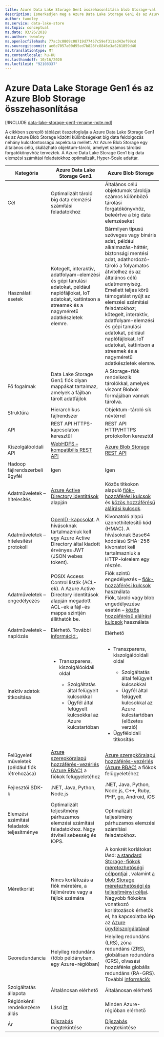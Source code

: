 ```yaml
---
title: Azure Data Lake Storage Gen1 összehasonlítása blob Storage-val
description: Ismerkedjen meg a Azure Data Lake Storage Gen1 és az Azure Blob Storage közötti különbségekkel big data feldolgozás néhány kulcsfontosságú aspektusával kapcsolatban.
author: twooley
ms.service: data-lake-store
ms.topic: conceptual
ms.date: 03/26/2018
ms.author: twooley
ms.openlocfilehash: 77ac3c0809c08719d77457c59ef311ad43ef99cd
ms.sourcegitcommit: ae6e7057a00d95ed7b828fc8846e3a6281859d40
ms.translationtype: MT
ms.contentlocale: hu-HU
ms.lasthandoff: 10/16/2020
ms.locfileid: "92108337"
---
```

# <a name="comparing-azure-data-lake-storage-gen1-and-azure-blob-storage"></a>Azure Data Lake Storage Gen1 és az Azure Blob Storage összehasonlítása

[!INCLUDE [data-lake-storage-gen1-rename-note.md](../../includes/data-lake-storage-gen1-rename-note.md)] 

A cikkben szereplő táblázat összefoglalja a Azure Data Lake Storage Gen1 és az Azure Blob Storage közötti különbségeket big data feldolgozás néhány kulcsfontosságú aspektusa mellett. Az Azure Blob Storage egy általános célú, skálázható objektum-tároló, amelyet számos tárolási forgatókönyvhöz terveztek. A Azure Data Lake Storage Gen1 big data elemzési számítási feladatokhoz optimalizált, Hyper-Scale adattár.

| Kategória | Azure Data Lake Storage Gen1 | Azure Blob Storage |
| -------- | ---------------------------- | ------------------ |
| Cél |Optimalizált tároló big data elemzési számítási feladatokhoz |Általános célú objektumok tárolója számos különböző tárolási forgatókönyvhöz, beleértve a big data elemzéseket |
| Használati esetek |Kötegelt, interaktív, adatfolyam-elemzési és gépi tanulási adatokat, például naplófájlokat, IoT adatokat, kattintson a streamek és a nagyméretű adatkészletek elemre. |Bármilyen típusú szöveges vagy bináris adat, például alkalmazás-háttér, biztonsági mentési adat, adathordozó-tároló a folyamatos átvitelhez és az általános célú adatmennyiség. Emellett teljes körű támogatást nyújt az elemzési számítási feladatokhoz; kötegelt, interaktív, adatfolyam-elemzési és gépi tanulási adatokat, például naplófájlokat, IoT adatokat, kattintson a streamek és a nagyméretű adatkészletek elemre. |
| Fő fogalmak |Data Lake Storage Gen1 fiók olyan mappákat tartalmaz, amelyek a fájlban tárolt adatfájlok |A Storage-fiók rendelkezik tárolókkal, amelyek viszont Blobok formájában vannak tárolva. |
| Struktúra |Hierarchikus fájlrendszer |Objektum-tároló sík névtérrel |
| API |REST API HTTPS-kapcsolaton keresztül |REST API HTTP/HTTPS protokollon keresztül |
| Kiszolgálóoldali API |[WebHDFS – kompatibilis REST API](/rest/api/datalakestore/) |[Azure Blob Storage REST API](/rest/api/storageservices/Blob-Service-REST-API) |
| Hadoop fájlrendszerbeli ügyfél |Igen |Igen |
| Adatműveletek – hitelesítés |[Azure Active Directory identitások](../active-directory/develop/authentication-vs-authorization.md) alapján |Közös titkokon alapuló [fiók-hozzáférési kulcsok](../storage/common/storage-account-keys-manage.md) és [közös hozzáférésű aláírási kulcsok](../storage/common/storage-sas-overview.md). |
| Adatműveletek – hitelesítési protokoll |[OpenID-kapcsolat](https://openid.net/connect/). A hívásoknak tartalmazniuk kell egy Azure Active Directory által kiadott érvényes JWT (JSON webes tokent).|Kivonatoló alapú üzenethitelesítő kód (HMAC). A hívásoknak Base64 kódolású SHA-256 kivonatot kell tartalmazniuk a HTTP-kérelem egy részén. |
| Adatműveletek – engedélyezés |POSIX Access Control listák (ACL-ek).  A Azure Active Directory identitások alapján megadott ACL-ek a fájl-és mappa szintjén állíthatók be. |Fiók szintű engedélyezés – [fiók-hozzáférési kulcsok](../storage/common/storage-account-keys-manage.md) használata<br>Fiók, tároló vagy blob engedélyezése esetén – [közös hozzáférésű aláírási kulcsok](../storage/common/storage-sas-overview.md) használata |
| Adatműveletek – naplózás |Elérhető. További [információ:.](data-lake-store-diagnostic-logs.md) |Elérhető |
| Inaktív adatok titkosítása |<ul><li>Transzparens, kiszolgálóoldali oldal</li> <ul><li>Szolgáltatás által felügyelt kulcsokkal</li><li>Ügyfél által felügyelt kulcsokkal az Azure kulcstartóban</li></ul></ul> |<ul><li>Transzparens, kiszolgálóoldali oldal</li> <ul><li>Szolgáltatás által felügyelt kulcsokkal</li><li>Ügyfél által felügyelt kulcsokkal az Azure kulcstartóban (előzetes verzió)</li></ul><li>Ügyféloldali titkosítás</li></ul> |
| Felügyeleti műveletek (például fiók létrehozása) |[Azure szerepköralapú hozzáférés-vezérlés (Azure RBAC)](../role-based-access-control/overview.md) a fiókok felügyeletéhez |[Azure szerepköralapú hozzáférés-vezérlés (Azure RBAC)](../role-based-access-control/overview.md) a fiókok felügyeletéhez |
| Fejlesztői SDK-k |.NET, Java, Python, Node.js |.NET, Java, Python, Node.js, C++, Ruby, PHP, go, Android, iOS |
| Elemzési számítási feladatok teljesítménye |Optimalizált teljesítmény párhuzamos elemzési számítási feladatokhoz. Nagy átviteli sebesség és IOPS. |Optimalizált teljesítmény párhuzamos elemzési számítási feladatokhoz. |
| Méretkorlát |Nincs korlátozás a fiók méretére, a fájlméretre vagy a fájlok számára |A konkrét korlátokat lásd: [a standard Storage-fiókok méretezhetőségi célpontjai](../storage/common/scalability-targets-standard-account.md) , valamint [a blob Storage méretezhetőségi és teljesítményi céljai](../storage/blobs/scalability-targets.md). Nagyobb fiókokra vonatkozó korlátozások érhetők el, ha kapcsolatba lép az [Azure ügyfélszolgálatával](https://azure.microsoft.com/support/faq/) |
| Georedundancia |Helyileg redundáns (több példányban, egy Azure-régióban) |Helyileg redundáns (LRS), zóna redundáns (ZRS), globálisan redundáns (GRS), olvasási hozzáférés globális redundáns (RA-GRS). További [információ:](../storage/common/storage-redundancy.md) |
| Szolgáltatás állapota |Általánosan elérhető |Általánosan elérhető |
| Régiónkénti rendelkezésre állás |Lásd [itt](https://azure.microsoft.com/regions/#services) |Minden Azure-régióban elérhető |
| Ár |[Díjszabás](https://azure.microsoft.com/pricing/details/data-lake-store/) megtekintése |[Díjszabás](https://azure.microsoft.com/pricing/details/storage/) megtekintése |